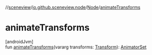 //[sceneview](../../../index.md)/[io.github.sceneview.node](../index.md)/[Node](index.md)/[animateTransforms](animate-transforms.md)

# animateTransforms

[androidJvm]\
fun [animateTransforms](animate-transforms.md)(vararg transforms: [Transform](../../io.github.sceneview.math/index.md#1875660684%2FClasslikes%2F-1571379623)): [AnimatorSet](https://developer.android.com/reference/kotlin/android/animation/AnimatorSet.html)
